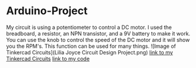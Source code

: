 # Arduino-Project
My circuit is using a potentiometer to control a DC motor. I used the breadboard, a resistor, an NPN transistor, and a 9V battery to make it work. You can use the knob to control the speed of the DC motor and it will show you the RPM's. This function can be used for many things.
![Image of Tinkercad Circuits](Lilia Joyce Circuit Design Project.png)
[link to my Tinkercad Circuits](https://www.tinkercad.com/things/cUclrHTL66t-lilia-joyce-circuit-design-project/editel)
[link to my code](https://makeademic.github.io/TinkercadCircuits/lilia_joyce_circuit_design_project1.ino”)
